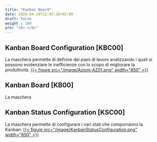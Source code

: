 ```yaml
---
title: "Kanban Board"
date: 2020-04-24T22:47:10+02:00
draft: false
weight : 100
pre: "<b> </b>"
---
```


## Kanban Board Configuration [KBC00]
La maschera permette di definire dei piani di lavoro analizzando i quali si possono evidenziare le inefficienze con lo scopo di migliorare la produttività. 
[{{< figure src="/image/Azioni-AZ01.png"  width="850"  >}}](/image/Azioni-AZ01.png)
## Kanban Board [KB00]
La maschera 

## Kanban Status Configuration [KSC00]
La maschera permette di configurare i vari stati che comporranno la Kanban.
[{{< figure src="/image/KanbanStatusConfiguration.png"  width="850"  >}}](/image/KanbanStatusConfiguration.png)
